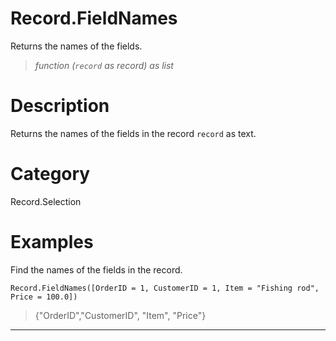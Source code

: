 # Record.FieldNames
Returns the names of the fields.
> _function (<code>record</code> as record) as list_

# Description 
Returns the names of the fields in the record <code>record</code> as text.
# Category 
Record.Selection
# Examples 
Find the names of the fields in the record.
```
Record.FieldNames([OrderID = 1, CustomerID = 1, Item = "Fishing rod", Price = 100.0])
```
> {"OrderID","CustomerID", "Item", "Price"}

***
